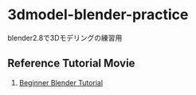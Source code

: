 # 3dmodel-blender-practice
blender2.8で3Dモデリングの練習用

## Reference Tutorial Movie
1. [Beginner Blender Tutorial](https://www.youtube.com/watch?v=TPrnSACiTJ4)
